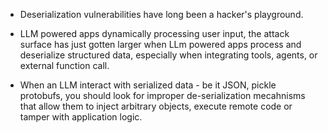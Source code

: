 - Deserialization vulnerabilities have long been a hacker's playground.
- LLM powered apps dynamically processing user input, the attack surface has just gotten larger when LLm powered apps process and deserialize structured data, especially when integrating tools, agents, or external function call.

- When an LLM interact with serialized data - be it JSON, pickle protobufs, you should look for improper de-serialization mecahnisms that allow them to inject arbitrary objects, execute remote code or tamper with application logic.
